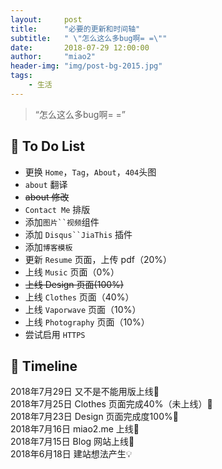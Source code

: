 ```yaml
---
layout:     post
title:      "必要的更新和时间轴"
subtitle:   " \"怎么这么多bug啊= =\""
date:       2018-07-29 12:00:00
author:     "miao2"
header-img: "img/post-bg-2015.jpg"
tags:
    - 生活
---
```


> “怎么这么多bug啊= =”


## 🐴 To Do List 

* 更换 `Home`，`Tag`，`About`，`404`头图
* `about` 翻译
* <del> about 修改 <del>  
* `Contact Me` 排版
* 添加`图片``视频`组件
* 添加 `Disqus``JiaThis` 插件
* 添加`博客模板`
* 更新 `Resume` 页面，上传 pdf（20%）
* 上线 `Music` 页面（0%）
* <del> 上线 Design 页面(100%) </del>
* 上线 `Clothes` 页面（40%）
* 上线 `Vaporwave` 页面（10%）
* 上线 `Photography` 页面（10%）
* 尝试启用 `HTTPS`


## 🐴 Timeline
2018年7月29日 又不是不能用版上线🍻  
2018年7月25日 Clothes 页面完成40%（未上线）🚧  
2018年7月23日 Design 页面完成度100%🍻  
2018年7月16日 miao2.me 上线🍻  
2018年7月15日 Blog 网站上线🍻  
2018年6月18日 建站想法产生💡 